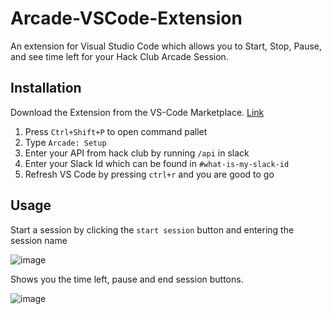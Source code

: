 
# Arcade-VSCode-Extension

An extension for Visual Studio Code which allows you to Start, Stop, Pause, and see time left for your Hack Club Arcade Session.
## Installation

Download the Extension from the VS-Code Marketplace. [Link](https://marketplace.visualstudio.com/items?itemName=Outdatedcandy92.arcade-hackhour)

1) Press `Ctrl+Shift+P` to open command pallet
2) Type `Arcade: Setup` 
3) Enter your API from hack club by running `/api` in slack
4) Enter your Slack Id which can be found in `#what-is-my-slack-id`
5) Refresh VS Code by pressing `ctrl+r` and you are good to go


## Usage

Start a session by clicking the `start session` button and entering the session name

![image](https://github.com/user-attachments/assets/09aa4ccd-d660-4528-a79c-54f40dfb629a)



Shows you the time left, pause and end session buttons.

![image](https://github.com/user-attachments/assets/384e7125-b59e-4c95-a4b7-31579b93ec5e)


